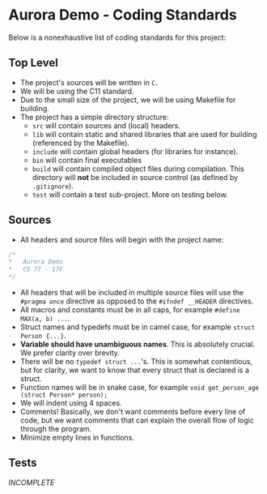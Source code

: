 # Aurora Demo - Coding Standards
Below is a nonexhaustive list of coding standards for this project:

## Top Level
- The project's sources will be written in `C`.
- We will be using the C11 standard.
- Due to the small size of the project, we will be using Makefile for building.
- The project has a simple directory structure:
    - `src` will contain sources and (local) headers.
    - `lib` will contain static and shared libraries that are used for building (referenced by the Makefile).
    - `include` will contain global headers (for libraries for instance).
    - `bin` will contain final executables
    - `build` will contain compiled object files during compilation. This directory will **not** be included in source control (as defined by `.gitignore`).
    - `test` will contain a test sub-project. More on testing below.

## Sources
- All headers and source files will begin with the project name:
```c
/*
*   Aurora Demo
*   CS 77 - 17F
*/
```
- All headers that will be included in multiple source files will use the `#pragma once` directive as opposed to the `#ifndef __HEADER` directives.
- All macros and constants must be in all caps, for example `#define MAX(a, b) ...`.
- Struct names and typedefs must be in camel case, for example `struct Person {...}`.
- **Variable should have unambiguous names**. This is absolutely crucial. We prefer clarity over brevity.
- There will be no `typedef struct ...`'s. This is somewhat contentious, but for clarity, we want to know that every struct that is declared is a struct.
- Function names will be in snake case, for example `void get_person_age (struct Person* person);`
- We will indent using 4 spaces.
- Comments! Basically, we don't want comments before every line of code, but we want comments that can explain the overall flow of logic through the program.
- Minimize empty lines in functions.

## Tests
*INCOMPLETE*